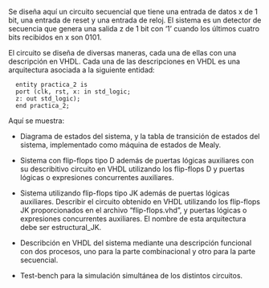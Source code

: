 Se diseña aquí un circuito secuencial que tiene una entrada de datos x de 1 bit, una entrada de reset y una entrada de reloj. El sistema es un detector de secuencia que genera una salida z de 1 bit con ‘1’ cuando los últimos cuatro bits recibidos en x son 0101.

El circuito se diseña de diversas maneras, cada una de ellas con una descripción en VHDL. Cada una de las descripciones en VHDL es una arquitectura asociada a la siguiente entidad:

      entity practica_2 is
      port (clk, rst, x: in std_logic;
      z: out std_logic);
      end practica_2;
      
Aquí se muestra:

- Diagrama de estados del sistema, y la tabla de transición de estados del sistema, implementado como máquina de estados de Mealy.

- Sistema con flip-flops tipo D además de puertas lógicas auxiliares con su describitivo circuito en VHDL utilizando los flip-flops D y puertas lógicas o expresiones concurrentes auxiliares.
- Sistema utilizando flip-flops tipo JK además de puertas lógicas auxiliares. Describir el circuito obtenido en VHDL utilizando los flip-flops JK proporcionados en el archivo “flip-flops.vhd”, y puertas lógicas o expresiones concurrentes auxiliares. El nombre de esta arquitectura debe ser estructural_JK.
- Describción en VHDL del sistema mediante una descripción funcional con dos procesos, uno para la parte combinacional y otro para la parte secuencial.
- Test-bench para la simulación simultánea de los distintos circuitos.
